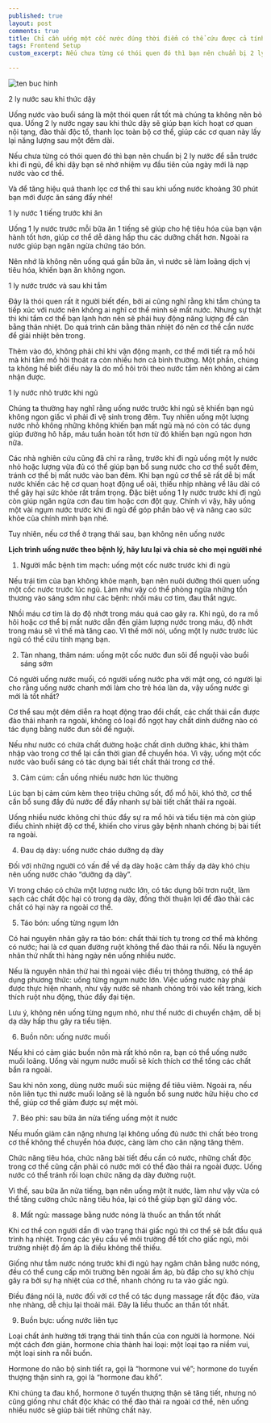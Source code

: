 ```yaml
---
published: true
layout: post
comments: true
title: Chỉ cần uống một cốc nước đúng thời điểm có thể cứu được cả tính mạng của bạn
tags: Frontend Setup
custom_excerpt: Nếu chưa từng có thói quen đó thì bạn nên chuẩn bị 2 ly nước để sẵn trước khi đi ngủ, để khi dậy bạn sẽ nhớ nhiệm vụ đầu tiên của ngày mới là nạp nước vào cơ thể.

---
```


![ten buc hinh](https://static.phunugiadinh.vn/wp-content/uploads/2017/05/uong-nuoc-dung-cach-1.jpg "ten buc hinh")

2 ly nước sau khi thức dậy

Uống nước vào buổi sáng là một thói quen rất tốt mà chúng ta không nên bỏ qua. Uống 2 ly nước ngay sau khi thức dậy sẽ giúp bạn kích hoạt cơ quan nội tạng, đào thải độc tố, thanh lọc toàn bộ cơ thể, giúp các cơ quan này lấy lại năng lượng sau một đêm dài.

Nếu chưa từng có thói quen đó thì bạn nên chuẩn bị 2 ly nước để sẵn trước khi đi ngủ, để khi dậy bạn sẽ nhớ nhiệm vụ đầu tiên của ngày mới là nạp nước vào cơ thể.

Và để tăng hiệu quả thanh lọc cơ thể thì sau khi uống nước khoảng 30 phút bạn mới được ăn sáng đấy nhé!

1 ly nước 1 tiếng trước khi ăn

Uống 1 ly nước trước mỗi bữa ăn 1 tiếng sẽ giúp cho hệ tiêu hóa của bạn vận hành tốt hơn, giúp cơ thể dễ dàng hấp thu các dưỡng chất hơn. Ngoài ra nước giúp bạn ngăn ngừa chứng táo bón.

Nên nhớ là không nên uống quá gần bữa ăn, vì nước sẽ làm loãng dịch vị tiêu hóa, khiến bạn ăn không ngon.

1 ly nước trước và sau khi tắm

Đây là thói quen rất ít người biết đến, bởi ai cũng nghĩ rằng khi tắm chúng ta tiếp xúc với nước nên không ai nghĩ cơ thể mình sẽ mất nước. Nhưng sự thật thì khi tắm cơ thể bạn lạnh hơn nên sẽ phải huy động năng lượng để cân bằng thân nhiệt. Do quá trình cân bằng thân nhiệt đó nên cơ thể cần nước để giải nhiệt bên trong.

Thêm vào đó, không phải chỉ khi vận động mạnh, cơ thể mới tiết ra mồ hôi mà khi tắm mồ hôi thoát ra còn nhiều hơn cả bình thường. Một phần, chúng ta không hề biết điều này là do mồ hôi trôi theo nước tắm nên không ai cảm nhận được.

1 ly nước nhỏ trước khi ngủ

Chúng ta thường hay nghĩ rằng uống nước trước khi ngủ sẽ khiến bạn ngủ không ngon giấc vì phải đi vệ sinh trong đêm. Tuy nhiên uống một lượng nước nhỏ không những không khiến bạn mất ngủ mà nó còn có tác dụng giúp đường hô hấp, máu tuần hoàn tốt hơn từ đó khiến bạn ngủ ngon hơn nữa.

Các nhà nghiên cứu cũng đã chỉ ra rằng, trước khi đi ngủ uống một ly nước nhỏ hoặc lượng vừa đủ có thể giúp bạn bổ sung nước cho cơ thể suốt đêm, tránh cơ thể bị mất nước vào ban đêm. Khi bạn ngủ cơ thể sẽ rất dễ bị mất nước khiến các hệ cơ quan hoạt động uể oải, thiếu nhịp nhàng về lâu dài có thể gây hại sức khỏe rất trầm trọng. Đặc biệt uống 1 ly nước trước khi đi ngủ còn giúp ngăn ngừa cơn đau tim hoặc cơn đột quỵ. Chính vì vậy, hãy uống một vài ngụm nước trước khi đi ngủ để góp phần bảo vệ và nâng cao sức khỏe của chính mình bạn nhé.

Tuy nhiên, nếu cơ thể ở trạng thái sau, bạn không nên uống nước

**Lịch trình uống nước theo bệnh lý, hãy lưu lại và chia sẻ cho mọi người nhé**

1. Người mắc bệnh tim mạch: uống một cốc nước trước khi đi ngủ

Nếu trái tim của bạn không khỏe mạnh, bạn nên nuôi dưỡng thói quen uống một cốc nước trước lúc ngủ. Làm như vậy có thể phòng ngừa những tổn thương vào sáng sớm như các bệnh: nhồi máu cơ tim, đau thắt ngực.

Nhồi máu cơ tim là do độ nhớt trong máu quá cao gây ra. Khi ngủ, do ra mồ hôi hoặc cơ thể bị mất nước dẫn đến giảm lượng nước trong máu, độ nhớt trong máu sẽ vì thế mà tăng cao. Vì thế mới nói, uống một ly nước trước lúc ngủ có thể cứu tính mạng bạn.

2. Tàn nhang, thâm nám: uống một cốc nước đun sôi để nguội vào buổi sáng sớm

Có người uống nước muối, có người uống nước pha với mật ong, có người lại cho rằng uống nước chanh mới làm cho trẻ hóa làn da, vậy uống nước gì mới là tốt nhất?

Cơ thể sau một đêm diễn ra hoạt động trao đổi chất, các chất thải cần được đào thải nhanh ra ngoài, không có loại đồ ngọt hay chất dinh dưỡng nào có tác dụng bằng nước đun sôi để nguội.

Nếu như nước có chứa chất đường hoặc chất dinh dưỡng khác, khi thâm nhập vào trong cơ thể lại cần thời gian để chuyển hóa. Vì vậy, uống một cốc nước vào buổi sáng có tác dụng bài tiết chất thải trong cơ thể.

3. Cảm cúm: cần uống nhiều nước hơn lúc thường

Lúc bạn bị cảm cúm kèm theo triệu chứng sốt, đổ mồ hôi, khó thở, cơ thể cần bổ sung đầy đủ nước để đẩy nhanh sự bài tiết chất thải ra ngoài.

Uống nhiều nước không chỉ thúc đẩy sự ra mồ hôi và tiểu tiện mà còn giúp điều chỉnh nhiệt độ cơ thể, khiến cho virus gây bệnh nhanh chóng bị bài tiết ra ngoài.

4. Đau dạ dày: uống nước cháo dưỡng dạ dày

Đối với những người có vấn đề về dạ dày hoặc cảm thấy dạ dày khó chịu nên uống nước cháo “dưỡng dạ dày”.

Vì trong cháo có chứa một lượng nước lớn, có tác dụng bôi trơn ruột, làm sạch các chất độc hại có trong dạ dày, đồng thời thuận lợi để đào thải các chất có hại này ra ngoài cơ thể.

5. Táo bón: uống từng ngụm lớn

Có hai nguyên nhân gây ra táo bón: chất thải tích tụ trong cơ thể mà không có nước; hai là cơ quan đường ruột không thể đào thải ra nổi. Nếu là nguyên nhân thứ nhất thì hàng ngày nên uống nhiều nước.

Nếu là nguyên nhân thứ hai thì ngoài việc điều trị thông thường, có thể áp dụng phương thức: uống từng ngụm nước lớn. Việc uống nước này phải được thực hiện nhanh, như vậy nước sẽ nhanh chóng trôi vào kết tràng, kích thích ruột nhu động, thúc đẩy đại tiện.

Lưu ý, không nên uống từng ngụm nhỏ, như thế nước di chuyển chậm, dễ bị dạ dày hấp thu gây ra tiểu tiện.

6. Buồn nôn: uống nước muối

Nếu khi có cảm giác buồn nôn mà rất khó nôn ra, bạn có thể uống nước muối loãng. Uống vài ngụm nước muối sẽ kích thích cơ thể tống các chất bẩn ra ngoài.

Sau khi nôn xong, dùng nước muối súc miệng để tiêu viêm. Ngoài ra, nếu nôn liên tục thì nước muối loãng sẽ là nguồn bổ sung nước hữu hiệu cho cơ thể, giúp cơ thể giảm được sự mệt mỏi.

7. Béo phì: sau bữa ăn nửa tiếng uống một ít nước

Nếu muốn giảm cân nặng nhưng lại không uống đủ nước thì chất béo trong cơ thể không thể chuyển hóa được, càng làm cho cân nặng tăng thêm.

Chức năng tiêu hóa, chức năng bài tiết đều cần có nước, những chất độc trong cơ thể cũng cần phải có nước mới có thể đào thải ra ngoài được. Uống nước có thể tránh rối loạn chức năng dạ dày đường ruột.

Vì thế, sau bữa ăn nửa tiếng, bạn nên uống một ít nước, làm như vậy vừa có thể tăng cường chức năng tiêu hóa, lại có thể giúp bạn giữ dáng vóc.

8. Mất ngủ: massage bằng nước nóng là thuốc an thần tốt nhất

Khi cơ thể con người dần đi vào trạng thái giấc ngủ thì cơ thể sẽ bắt đầu quá trình hạ nhiệt. Trong các yêu cầu về môi trường để tốt cho giấc ngủ, môi trường nhiệt độ ấm áp là điều không thể thiếu.

Giống như tắm nước nóng trước khi đi ngủ hay ngâm chân bằng nước nóng, đều có thể cung cấp môi trường bên ngoài ấm áp, bù đắp cho sự khó chịu gây ra bởi sự hạ nhiệt của cơ thể, nhanh chóng ru ta vào giấc ngủ.

Điều đáng nói là, nước đối với cơ thể có tác dụng massage rất độc đáo, vừa nhẹ nhàng, dễ chịu lại thoải mái. Đây là liều thuốc an thần tốt nhất.

9. Buồn bực: uống nước liên tục

Loại chất ảnh hưởng tới trạng thái tinh thần của con người là hormone. Nói một cách đơn giản, hormone chia thành hai loại: một loại tạo ra niềm vui, một loại sinh ra nỗi buồn.

Hormone do não bộ sinh tiết ra, gọi là “hormone vui vẻ”; hormone do tuyến thượng thận sinh ra, gọi là “hormone đau khổ”.

Khi chúng ta đau khổ, hormone ở tuyến thượng thận sẽ tăng tiết, nhưng nó cũng giống như chất độc khác có thể đào thải ra ngoài cơ thể, nên uống nhiều nước sẽ giúp bài tiết những chất này.